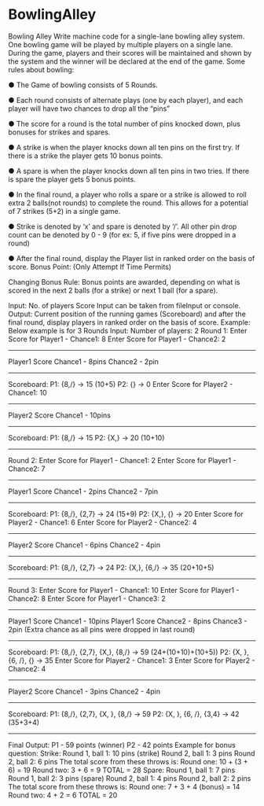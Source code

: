 # BowlingAlley
Bowling Alley
Write machine code for a single-lane bowling alley system.
One bowling game will be played by multiple players on a single lane. During the game, players
and their scores will be maintained and shown by the system and the winner will be declared at
the end of the game.
Some rules about bowling:

● The Game of bowling consists of 5 Rounds.

● Each round consists of alternate plays (one by each player), and each player will have
two chances to drop all the “pins”

● The score for a round is the total number of pins knocked down, plus bonuses for
strikes and spares.

● A strike is when the player knocks down all ten pins on the first try. If there is a strike
the player gets 10 bonus points.

● A spare is when the player knocks down all ten pins in two tries. If there is spare the
player gets 5 bonus points.

● In the final round, a player who rolls a spare or a strike is allowed to roll extra 2 balls(not
rounds) to complete the round. This allows for a potential of 7 strikes (5+2) in a single
game.

● Strike is denoted by ‘x’ and spare is denoted by ‘/’. All other pin drop count can be
denoted by 0 - 9 (for ex: 5, if five pins were dropped in a round)

● After the final round, display the Player list in ranked order on the basis of score.
Bonus Point: (Only Attempt If Time Permits)

Changing Bonus Rule: Bonus points are awarded, depending on what is scored in the next 2
balls (for a strike) or next 1 ball (for a spare).

Input:
No. of players
Score Input can be taken from fileInput or console.
Output:
Current position of the running games (Scoreboard) and after the final round, display players in
ranked order on the basis of score.
Example:
Below example is for 3 Rounds
Input:
Number of players: 2
Round 1:
Enter Score for Player1 - Chance1: 8
Enter Score for Player1 - Chance2: 2
*********************************************************
Player1 Score Chance1 - 8pins Chance2 - 2pin
*********************************************************
Scoreboard:
P1: {8,/} -> 15 (10+5)
P2: {} -> 0
Enter Score for Player2 - Chance1: 10
*********************************************************
Player2 Score Chance1 - 10pins
*********************************************************
Scoreboard:
P1: {8,/} -> 15
P2: {X,} -> 20 (10+10)
*********************************************************
Round 2:
Enter Score for Player1 - Chance1: 2
Enter Score for Player1 - Chance2: 7
*********************************************************
Player1 Score Chance1 - 2pins Chance2 - 7pin
*********************************************************
Scoreboard:
P1: {8,/}, {2,7} -> 24 (15+9)
P2: {X,}, {} -> 20
Enter Score for Player2 - Chance1: 6
Enter Score for Player2 - Chance2: 4
*********************************************************
Player2 Score Chance1 - 6pins Chance2 - 4pin
*********************************************************
Scoreboard:
P1: {8,/}, {2,7} -> 24
P2: {X,}, {6,/} -> 35 (20+10+5)
*********************************************************
Round 3:
Enter Score for Player1 - Chance1: 10
Enter Score for Player1 - Chance2: 8
Enter Score for Player1 - Chance3: 2
*********************************************************
Player1 Score Chance1 - 10pins
Player1 Score Chance2 - 8pins Chance3 - 2pin (Extra
chance as all pins were dropped in last round)
*********************************************************
Scoreboard:
P1: {8,/}, {2,7}, {X,}, {8,/} -> 59 (24+(10+10)+(10+5)) P2:
{X, }, {6, /}, {} -> 35
Enter Score for Player2 - Chance1: 3
Enter Score for Player2 - Chance2: 4
*********************************************************
Player2 Score Chance1 - 3pins Chance2 - 4pin
*********************************************************
Scoreboard:
P1: {8,/}, {2,7}, {X, }, {8,/} -> 59 P2: {X, }, {6, /},
{3,4} -> 42 (35+3+4)
*********************************************************
Final Output:
P1 - 59 points (winner)
P2 - 42 points
Example for bonus question:
Strike:
Round 1, ball 1: 10 pins (strike)
Round 2, ball 1: 3 pins
Round 2, ball 2: 6 pins
The total score from these throws is:
Round one: 10 + (3 + 6) = 19
Round two: 3 + 6 = 9
TOTAL = 28
Spare:
Round 1, ball 1: 7 pins
Round 1, ball 2: 3 pins (spare)
Round 2, ball 1: 4 pins
Round 2, ball 2: 2 pins
The total score from these throws is:
Round one: 7 + 3 + 4 (bonus) = 14
Round two: 4 + 2 = 6
TOTAL = 20
